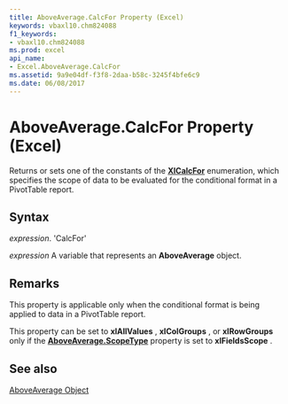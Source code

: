 ```yaml
---
title: AboveAverage.CalcFor Property (Excel)
keywords: vbaxl10.chm824088
f1_keywords:
- vbaxl10.chm824088
ms.prod: excel
api_name:
- Excel.AboveAverage.CalcFor
ms.assetid: 9a9e04df-f3f8-2daa-b58c-3245f4bfe6c9
ms.date: 06/08/2017
---
```



# AboveAverage.CalcFor Property (Excel)

Returns or sets one of the constants of the  **[XlCalcFor](Excel.XlCalcFor.md)** enumeration, which specifies the scope of data to be evaluated for the conditional format in a PivotTable report.


## Syntax

 _expression_. 'CalcFor'

 _expression_ A variable that represents an **AboveAverage** object.


## Remarks

This property is applicable only when the conditional format is being applied to data in a PivotTable report.

This property can be set to  **xlAllValues** , **xlColGroups** , or **xlRowGroups** only if the **[AboveAverage.ScopeType](Excel.AboveAverage.ScopeType.md)** property is set to **xlFieldsScope** .


## See also


[AboveAverage Object](Excel.AboveAverage.md)

